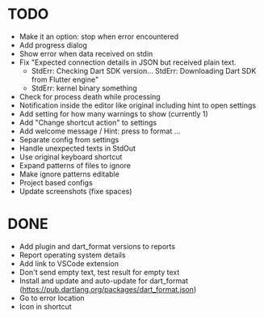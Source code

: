 # TODO
- Make it an option: stop when error encountered
- Add progress dialog
- Show error when data received on stdin
- Fix "Expected connection details in JSON but received plain text.
  - StdErr: Checking Dart SDK version... StdErr: Downloading Dart SDK from Flutter engine"
  - StdErr: kernel binary something
- Check for process death while processing
- Notification inside the editor like original including hint to open settings
- Add setting for how many warnings to show (currently 1)
- Add "Change shortcut action" to settings
- Add welcome message / Hint: press <hotkey> to format ...
- Separate config from settings
- Handle unexpected texts in StdOut
- Use original keyboard shortcut
- Expand patterns of files to ignore
- Make ignore patterns editable
- Project based configs
- Update screenshots (fixe spaces)

# DONE
- Add plugin and dart_format versions to reports
- Report operating system details
- Add link to VSCode extension
- Don't send empty text, test result for empty text
- Install and update and auto-update for dart_format (https://pub.dartlang.org/packages/dart_format.json)
- Go to error location
- Icon in shortcut
